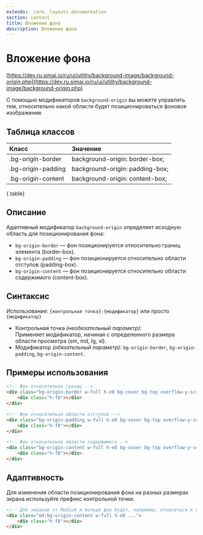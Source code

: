 ```yaml
---
extends: _core._layouts.documentation
section: content
title: Вложение фона
description: Вложение фона
---
```


# Вложение фона

[https://dev.ru.simai.io/ru/ui/utility/background-image/background-origin.php](https://dev.ru.simai.io/ru/ui/utility/background-image/background-origin.php)

С помощью модификаторов `background-origin` вы можете управлять тем, относительно какой области будет позиционироваться
фоновое изображение.

## Таблица классов

| Класс              | Значение                        |
|:-------------------|:--------------------------------|
| .bg-origin-border  | background-origin: border-box;  |
| .bg-origin-padding | background-origin: padding-box; |
| .bg-origin-content | background-origin: content-box; |
{.table}

## Описание

Адаптивный модификатор `background-origin` определяет исходную область для позиционирования фона:

- `bg-origin-border` — фон позиционируется относительно границ элемента (border-box).
- `bg-origin-padding` — фон позиционируется относительно области отступов (padding-box).
- `bg-origin-content` — фон позиционируется относительно области содержимого (content-box).

## Синтаксис

Использование: `{контрольная точка}:{модификатор}` или просто `{модификатор}`

- Контрольная точка *(необязательный параметр)*:  
  Применяет модификатор, начиная с определенного размера области просмотра (sm, md, lg, xl).
- Модификатор *(обязательный параметр)*: `bg-origin-border`, `bg-origin-padding`, `bg-origin-content`.

## Примеры использования

```html
<!-- Фон относительно границ -->
<div class="bg-origin-border w-full h-e8 bg-cover bg-top overflow-y-scroll" style="background-image:url('../../image/picture.svg');">
    <div class="h-f8"></div>
</div>
```

```html
<!-- Фон относительно области отступов -->
<div class="bg-origin-padding w-full h-e8 bg-cover bg-top overflow-y-scroll" style="background-image:url('../../image/picture.svg');">
    <div class="h-f8"></div>
</div>
```

```html
<!-- Фон относительно области содержимого -->
<div class="bg-origin-content w-full h-e8 bg-cover bg-top overflow-y-scroll" style="background-image:url('../../image/picture.svg');">
    <div class="h-f8"></div>
</div>
```

## Адаптивность

Для изменения области позиционирования фона на разных размерах экрана используйте префикс контрольной точки:

```html
<!-- Для экранов от Medium и больше фон будет, например, относиться к content-box -->
<div class="md:bg-origin-content w-full h-e8 ...">
    <div class="h-f8"></div>
</div>
```
